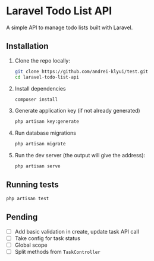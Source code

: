 # Laravel Todo List API


A simple API to manage todo lists built with Laravel.

## Installation

1. Clone the repo locally:
    ```sh
    git clone https://github.com/andrei-klyui/test.git
    cd laravel-todo-list-api
    ```

2. Install dependencies
    ```sh
    composer install
    ```

3. Generate application key (if not already generated)
    ```sh
    php artisan key:generate
    ```

4. Run database migrations
    ```sh
    php artisan migrate
    ```

5. Run the dev server (the output will give the address):
    ```sh
    php artisan serve
    ```

## Running tests

```sh
php artisan test
```

## Pending

- [ ] Add basic validation in create, update task API call
- [ ] Take config for task status
- [ ] Global scope
- [ ] Split methods from `TaskController`
